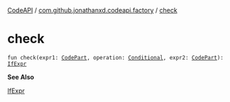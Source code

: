 [CodeAPI](../index.md) / [com.github.jonathanxd.codeapi.factory](index.md) / [check](.)

# check

`fun check(expr1: `[`CodePart`](../com.github.jonathanxd.codeapi/-code-part/index.md)`, operation: `[`Conditional`](../com.github.jonathanxd.codeapi.operator/-operator/-conditional/index.md)`, expr2: `[`CodePart`](../com.github.jonathanxd.codeapi/-code-part/index.md)`): `[`IfExpr`](../com.github.jonathanxd.codeapi.base/-if-expr/index.md)

**See Also**

[IfExpr](../com.github.jonathanxd.codeapi.base/-if-expr/index.md)

